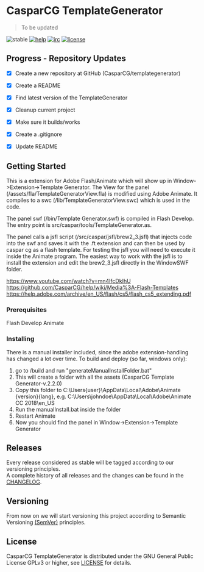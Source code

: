 # CasparCG TemplateGenerator

> To be updated

![stable](https://img.shields.io/badge/stable-n%2Fa-lightgray.svg?style=flat-square)
[![help](https://img.shields.io/badge/help-community%20forum-green.svg?style=flat-square)](https://casparcg.com/forum)
[![irc](https://img.shields.io/badge/irc-%23casparcg-green.svg?style=flat-square)](https://kiwiirc.com/client/sinisalo.freenode.net/?nick=Guest|?#CasparCG)
[![license](https://img.shields.io/badge/license-GPLv3-blue.svg?style=flat-square)](LICENSE)


## Progress - Repository Updates
- [x] Create a new repository at GitHub (CasparCG/templategenerator)
- [x] Create a README
- [X] Find latest version of the TemplateGenerator
- [X] Cleanup current project
- [X] Make sure it builds/works
- [X] Create a .gitignore
- [X] Update README



## Getting Started
This is a extension for Adobe Flash/Animate which will show up in Window->Extension->Template Generator. The View for the panel (/assets/fla/TemplateGeneratorView.fla) is modified using Adobe Animate. It compiles to a swc (/lib/TemplateGeneratorView.swc) which is used in the code.

The panel swf (/bin/Template Generator.swf) is compiled in Flash Develop. The entry point is src/caspar/tools/TemplateGenerator.as. 

The panel calls a jsfl script (/src/caspar/jsfl/brew2_3.jsfl) that injects code into the swf and saves it with the .ft extension and can then be used by caspar cg as a flash template. For testing the jsfl you will need to execute it inside the Animate program. The easiest way to work with the jsfl is to install the extension and edit the brew2_3.jsfl directly in the WindowSWF folder.

https://www.youtube.com/watch?v=mn4IfcDkIhU
https://github.com/CasparCG/help/wiki/Media%3A-Flash-Templates
https://help.adobe.com/archive/en_US/flash/cs5/flash_cs5_extending.pdf

### Prerequisites
Flash Develop
Animate

### Installing
There is a manual installer included, since the adobe extension-handling has changed a lot over time. To build and deploy (so far, windows only):
1. go to /build and run "generateManualInstallFolder.bat"
2. This will create a folder with all the assets (CasparCG Template Generator-v.2.2.0)
3. Copy this folder to C:\Users\{user}\AppData\Local\Adobe\Animate {version}\{lang}, e.g. C:\Users\johndoe\AppData\Local\Adobe\Animate CC 2018\en_US
4. Run the manualInstall.bat inside the folder
5. Restart Animate
6. Now you should find the panel in Window->Extension->Template Generator


## Releases
Every release considered as stable will be tagged according to our versioning principles.  
A complete history of all releases and the changes can be found in the [CHANGELOG](CHANGELOG).


## Versioning
From now on we will start versioning this project according to Semantic Versioning [(SemVer)][1] principles.


## License
CasparCG TemplateGenerator is distributed under the GNU General Public License GPLv3 or higher, see [LICENSE](LICENSE) for details.


[1]: https://semver.org/

